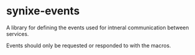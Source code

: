 # synixe-events

A library for defining the events used for intneral communication between services.

Events should only be requested or responded to with the macros.
